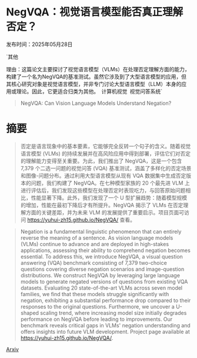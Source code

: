 # NegVQA：视觉语言模型能否真正理解否定？

发布时间：2025年05月28日

`其他

理由：这篇论文主要探讨了视觉语言模型（VLMs）在处理否定理解方面的能力，构建了一个名为NegVQA的基准测试。虽然它涉及到了大型语言模型的应用，但其核心研究对象是视觉语言模型，并非专门讨论大型语言模型（LLM）本身的应用或理论。因此，它更适合归类为其他。` `计算机视觉` `视觉问答系统`

> NegVQA: Can Vision Language Models Understand Negation?

# 摘要

> 否定是语言现象中的基本要素，它能够完全反转一个句子的含义。随着视觉语言模型 (VLMs) 的持续发展并在高风险应用中得到部署，评估它们对否定的理解能力变得至关重要。为此，我们推出了 NegVQA，这是一个包含 7,379 个二选一问题的视觉问答 (VQA) 基准测试，涵盖了多样化的否定场景和图像-问题分布。通过利用大型语言模型从现有 VQA 数据集中生成否定版本的问题，我们构建了 NegVQA。在七种模型家族的 20 个最先进 VLM 上进行评估后，我们发现这些模型在处理否定时表现吃力，与回答原始问题相比，性能显著下降。此外，我们发现了一个 U 型扩展趋势：随着模型规模的增加，性能在最初下降后才有所提升。NegVQA 揭示了 VLMs 在否定理解方面的关键差距，并为未来 VLM 的发展提供了重要启示。项目页面可访问 https://yuhui-zh15.github.io/NegVQA/ 查看。

> Negation is a fundamental linguistic phenomenon that can entirely reverse the meaning of a sentence. As vision language models (VLMs) continue to advance and are deployed in high-stakes applications, assessing their ability to comprehend negation becomes essential. To address this, we introduce NegVQA, a visual question answering (VQA) benchmark consisting of 7,379 two-choice questions covering diverse negation scenarios and image-question distributions. We construct NegVQA by leveraging large language models to generate negated versions of questions from existing VQA datasets. Evaluating 20 state-of-the-art VLMs across seven model families, we find that these models struggle significantly with negation, exhibiting a substantial performance drop compared to their responses to the original questions. Furthermore, we uncover a U-shaped scaling trend, where increasing model size initially degrades performance on NegVQA before leading to improvements. Our benchmark reveals critical gaps in VLMs' negation understanding and offers insights into future VLM development. Project page available at https://yuhui-zh15.github.io/NegVQA/.

[Arxiv](https://arxiv.org/abs/2505.22946)